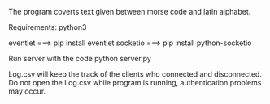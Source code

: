 The program coverts text given between morse code and latin alphabet.

Requirements:
python3

eventlet
===> pip install eventlet
socketio
===> pip install python-socketio

Run server with the code
python server.py

Log.csv will keep the track of the clients who connected and disconnected. Do not open the Log.csv while program is running, authentication problems may occur.
